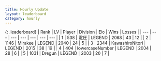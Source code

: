 ```yaml
---
title: Hourly Update
layout: leaderboard
category: hourly
---
```


{: .leaderboard}
| Rank | LV | Player | Division | Elo | Wins | Losses |
| --- | --- | --- | --- | --- | --- | --- |
| <span data-change="0">1</span> | 538 | <span title="ID: 407707">電圧</span> | LEGEND | <span data-change="0">2068</span> | <span data-change="0">43</span> | <span data-change="0">12</span> |
| <span data-change="0">2</span> | 1146 | <span title="ID: 416373">Mirakee</span> | LEGEND | <span data-change="-11">2040</span> | <span data-change="0">24</span> | <span data-change="1">5</span> |
| <span data-change="0">3</span> | 2344 | <span title="ID: 164871">KawashiroNitori</span> | LEGEND | <span data-change="0">2015</span> | <span data-change="0">38</span> | <span data-change="0">19</span> |
| <span data-change="0">4</span> | 404 | <span title="ID: 434007">lowercaseNumber</span> | LEGEND | <span data-change="0">2004</span> | <span data-change="0">28</span> | <span data-change="0">6</span> |
| <span data-change="0">5</span> | 1031 | <span title="ID: 337810">Dregun</span> | LEGEND | <span data-change="0">2003</span> | <span data-change="0">20</span> | <span data-change="0">7</span> |